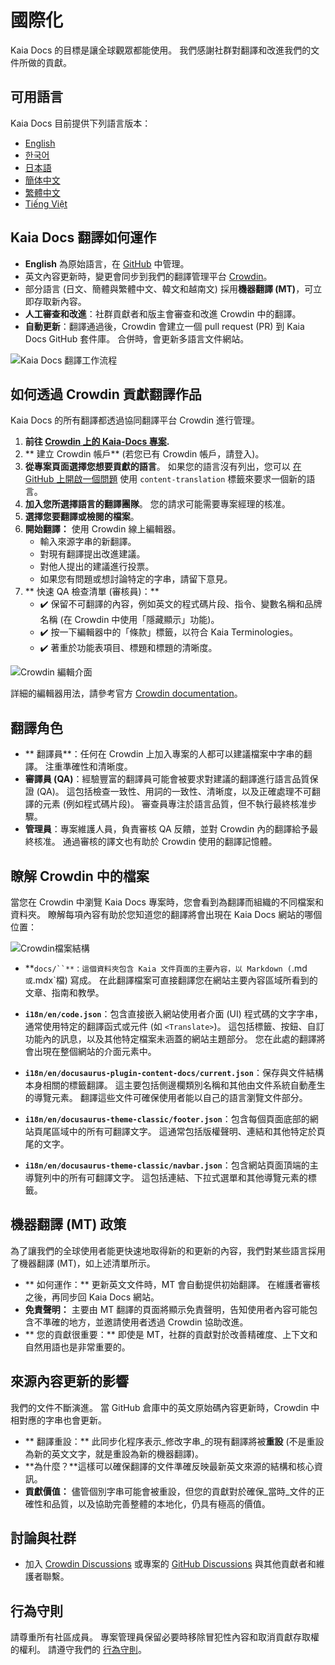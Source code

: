 # 國際化

Kaia Docs 的目標是讓全球觀眾都能使用。 我們感謝社群對翻譯和改進我們的文件所做的貢獻。

## 可用語言

Kaia Docs 目前提供下列語言版本：

 - [English](https://docs.kaia.io/)
 - [한국어](https://docs.kaia.io/ko/)
 - [日本語](https://docs.kaia.io/ja/)
 - [簡体中文](https://docs.kaia.io/zh-CN/)
 - [繁體中文](https://docs.kaia.io/zh-TW/)
 - [Tiếng Việt](https://docs.kaia.io/vi/)

## Kaia Docs 翻譯如何運作

 - **English** 為原始語言，在 [GitHub](https://github.com/kaiachain/kaia-docs) 中管理。
 - 英文內容更新時，變更會同步到我們的翻譯管理平台 [Crowdin](https://crowdin.com/project/kaia-docs)。
 - 部分語言 (日文、簡體與繁體中文、韓文和越南文) 採用**機器翻譯 (MT)**，可立即存取新內容。
 - **人工審查和改進**：社群貢獻者和版主會審查和改進 Crowdin 中的翻譯。
 - **自動更新**：翻譯通過後，Crowdin 會建立一個 pull request (PR) 到 Kaia Docs GitHub 套件庫。 合併時，會更新多語言文件網站。

![Kaia Docs 翻譯工作流程](/img/misc/translation-workflow.svg)

## 如何透過 Crowdin 貢獻翻譯作品

Kaia Docs 的所有翻譯都透過協同翻譯平台 Crowdin 進行管理。

1. **前往 [Crowdin 上的 Kaia-Docs 專案](https://crowdin.com/project/kaia-docs).**
2. \*\* 建立 Crowdin 帳戶\*\* (若您已有 Crowdin 帳戶，請登入)。
3. **從專案頁面選擇您想要貢獻的語言**。 如果您的語言沒有列出，您可以 [在 GitHub 上開啟一個問題](https://github.com/kaiachain/kaia-docs/issues/new?assignees=&labels=content-translation&template=feature_request.md&title=%5BLang%20Request%5D%3A%20Add%20\[Your%20Language]) 使用 `content-translation` 標籤來要求一個新的語言。
4. **加入您所選擇語言的翻譯團隊**。 您的請求可能需要專案經理的核准。
5. **選擇您要翻譯或檢閱的檔案**。
6. **開始翻譯：** 使用 Crowdin 線上編輯器。
    - 輸入來源字串的新翻譯。
    - 對現有翻譯提出改進建議。
    - 對他人提出的建議進行投票。
    - 如果您有問題或想討論特定的字串，請留下意見。
7. \*\* 快速 QA 檢查清單 (審核員)：\*\*
    - ✔️ 保留不可翻譯的內容，例如英文的程式碼片段、指令、變數名稱和品牌名稱 (在 Crowdin 中使用「隱藏顯示」功能)。
    - ✔️ 按一下編輯器中的「條款」標籤，以符合 Kaia Terminologies。
    - ✔️ 著重於功能表項目、標題和標題的清晰度。

![Crowdin 編輯介面](/img/misc/crowdin-editor.png)

詳細的編輯器用法，請參考官方 [Crowdin documentation](https://support.crowdin.com/online-editor/)。

## 翻譯角色

 - \*\* 翻譯員\*\*：任何在 Crowdin 上加入專案的人都可以建議檔案中字串的翻譯。 注重準確性和清晰度。
 - **審譯員 (QA)**：經驗豐富的翻譯員可能會被要求對建議的翻譯進行語言品質保證 (QA)。 這包括檢查一致性、用詞的一致性、清晰度，以及正確處理不可翻譯的元素 (例如程式碼片段)。 審查員專注於語言品質，但不執行最終核准步驟。
 - **管理員**：專案維護人員，負責審核 QA 反饋，並對 Crowdin 內的翻譯給予最終核准。 通過審核的譯文也有助於 Crowdin 使用的翻譯記憶體。

## 瞭解 Crowdin 中的檔案

當您在 Crowdin 中瀏覽 Kaia Docs 專案時，您會看到為翻譯而組織的不同檔案和資料夾。 瞭解每項內容有助於您知道您的翻譯將會出現在 Kaia Docs 網站的哪個位置：

![Crowdin檔案結構](/img/misc/crowdin-dashboard.png)

 - \*\*`docs/``**：這個資料夾包含 Kaia 文件頁面的主要內容，以 Markdown (`.md`或`.mdx\`檔) 寫成。 在此翻譯檔案可直接翻譯您在網站主要內容區域所看到的文章、指南和教學。

 - **`i18n/en/code.json`**：包含直接嵌入網站使用者介面 (UI) 程式碼的文字字串，通常使用特定的翻譯函式或元件 (如 `<Translate>`)。 這包括標籤、按鈕、自訂功能內的訊息，以及其他特定檔案未涵蓋的網站主題部分。 您在此處的翻譯將會出現在整個網站的介面元素中。

 - **`i18n/en/docusaurus-plugin-content-docs/current.json`**：保存與文件結構本身相關的標籤翻譯。 這主要包括側邊欄類別名稱和其他由文件系統自動產生的導覽元素。 翻譯這些文件可確保使用者能以自己的語言瀏覽文件部分。

 - **`i18n/en/docusaurus-theme-classic/footer.json`**：包含每個頁面底部的網站頁尾區域中的所有可翻譯文字。 這通常包括版權聲明、連結和其他特定於頁尾的文字。

 - **`i18n/en/docusaurus-theme-classic/navbar.json`**：包含網站頁面頂端的主導覽列中的所有可翻譯文字。 這包括連結、下拉式選單和其他導覽元素的標籤。

## 機器翻譯 (MT) 政策

為了讓我們的全球使用者能更快速地取得新的和更新的內容，我們對某些語言採用了機器翻譯 (MT)，如上述清單所示。

 - \*\* 如何運作：\*\* 更新英文文件時，MT 會自動提供初始翻譯。 在維護者審核之後，再同步回 Kaia Docs 網站。
 - **免責聲明：** 主要由 MT 翻譯的頁面將顯示免責聲明，告知使用者內容可能包含不準確的地方，並邀請使用者透過 Crowdin 協助改進。
 - \*\* 您的貢獻很重要：\*\* 即使是 MT，社群的貢獻對於改善精確度、上下文和自然用語也是非常重要的。

## 來源內容更新的影響

我們的文件不斷演進。 當 GitHub 倉庫中的英文原始碼內容更新時，Crowdin 中相對應的字串也會更新。

 - \*\* 翻譯重設：\*\* 此同步化程序表示_修改字串_的現有翻譯將被**重設** (不是重設為新的英文文字，就是重設為新的機器翻譯)。
 - \*\*為什麼？\*\*這樣可以確保翻譯的文件準確反映最新英文來源的結構和核心資訊。
 - **貢獻價值：** 儘管個別字串可能會被重設，但您的貢獻對於確保_當時_文件的正確性和品質，以及協助完善整體的本地化，仍具有極高的價值。

## 討論與社群

 - 加入 [Crowdin Discussions](https://crowdin.com/project/kaia-docs/discussions) 或專案的 [GitHub Discussions](https://github.com/kaiachain/kaia-docs/discussions) 與其他貢獻者和維護者聯繫。

## 行為守則

請尊重所有社區成員。 專案管理員保留必要時移除冒犯性內容和取消貢獻存取權的權利。 請遵守我們的 [行為守則](https://github.com/kaiachain/kaia-docs/blob/main/code-of-conduct.md)。